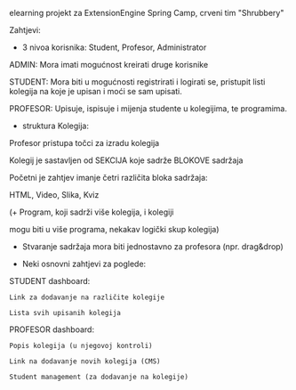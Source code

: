 elearning projekt za ExtensionEngine Spring Camp, crveni tim "Shrubbery"

Zahtjevi:
- 3 nivoa korisnika: Student, Profesor, Administrator

ADMIN: Mora imati mogućnost kreirati druge korisnike

STUDENT: Mora biti u mogućnosti registrirati i logirati se, pristupit listi kolegija na koje je upisan i moći se sam upisati.

PROFESOR: Upisuje, ispisuje i mijenja studente u kolegijima, te programima.

- struktura Kolegija:

Profesor pristupa točci za izradu kolegija

Kolegij je sastavljen od SEKCIJA koje sadrže BLOKOVE sadržaja

Početni je zahtjev imanje četri različita bloka sadržaja:

HTML, Video, Slika, Kviz

(+ Program, koji sadrži više kolegija, i kolegiji 

mogu biti u više programa, nekakav logički skup kolegija)

- Stvaranje sadržaja mora biti jednostavno za profesora (npr. drag&drop)

- Neki osnovni zahtjevi za poglede:

STUDENT dashboard:

	Link za dodavanje na različite kolegije

	Lista svih upisanih kolegija

PROFESOR dashboard:

	Popis kolegija (u njegovoj kontroli)

	Link na dodavanje novih kolegija (CMS)

	Student management (za dodavanje na kolegije)

